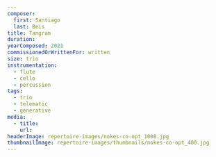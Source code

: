 ```yaml
---
composer:
  first: Santiago
  last: Beis
title: Tangram
duration:
yearComposed: 2021
commissionedOrWrittenFor: written
size: trio
instrumentation:
  - flute
  - cello
  - percussion
tags:
  - trio
  - telematic
  - generative
media:
  - title:
    url:
headerImage: repertoire-images/nokes-co-opt_1000.jpg
thumbnailImage: repertoire-images/thumbnails/nokes-co-opt_400.jpg
---
```

